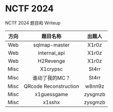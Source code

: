 # NCTF 2024

NCTF 2024 题目和 Writeup

| 方向 |       题目名称        | 出题人  |
| :--: | :-------------------: | :-----: |
| Web  |     sqlmap-master     |  X1r0z  |
| Web  |     internal_api      |  X1r0z  |
| Web  |       H2Revenge       |  X1r0z  |
| Misc |       X1crypsc        |  St4rr  |
| Misc |    谁动了我的MC？     |  St4rr  |
| Misc | QRcode Reconstruction | w8nn9z  |
| Misc |      x1guessgame      | zysgmzb |
| Misc |        x1sshx         | zysgmzb |

